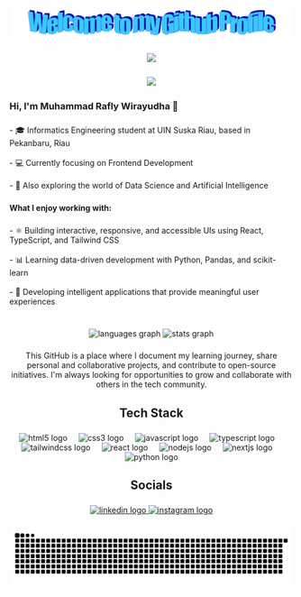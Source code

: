 <div align="center">
  <img src="https://github.com/raflywirayudha/raflywirayudha/blob/main/welcome.png?raw=true" style="max-width: 100%;" alt="Welcome to my Github Profile" />
</div>

<br clear="both">

<div align="center">
  <img height="270" src="https://upload-os-bbs.hoyolab.com/upload/2025/03/30/241153374/8d9ceed3b8b10c04a16e17ba9770e94a_8213712422943356343.gif"  />
</div>

###

<div align="center">
  <img src="https://visitor-badge.laobi.icu/badge?page_id=raflywirayudha.raflywirayudha&right_color=rebeccapurple&left_text=wiwok%20detok%20not%20onle%20tok%20detok%20"  />
</div>

###

<h3 align="left">Hi, I'm Muhammad Rafly Wirayudha 👋</h3>

###

<p align="left">- 🎓 Informatics Engineering student at UIN Suska Riau, based in Pekanbaru, Riau<br><br>- 💻 Currently focusing on Frontend Development<br><br>- 🤖 Also exploring the world of Data Science and Artificial Intelligence</p>

###

<h4 align="left">What I enjoy working with:</h4>

###

<p align="left">- ⚛️ Building interactive, responsive, and accessible UIs using React, TypeScript, and Tailwind CSS<br><br>- 📊 Learning data-driven development with Python, Pandas, and scikit-learn<br><br>- 🧠 Developing intelligent applications that provide meaningful user experiences</p>

###

<br clear="both">

<div align="center">
  <img src="https://github-readme-stats.vercel.app/api/top-langs?username=raflywirayudha&locale=en&hide_title=false&layout=compact&card_width=320&langs_count=5&theme=outrun&hide_border=true&order=2" height="150" alt="languages graph"  />
  <img src="https://github-readme-stats.vercel.app/api?username=raflywirayudha&hide_title=true&hide_rank=false&show_icons=true&include_all_commits=true&count_private=true&disable_animations=false&theme=outrun&locale=en&hide_border=true&order=1" height="150" alt="stats graph"  />
</div>

###

<p align="center">This GitHub is a place where I document my learning journey, share personal and collaborative projects, and contribute to open-source initiatives. I'm always looking for opportunities to grow and collaborate with others in the tech community.</p>

###

<h2 align="center">Tech Stack</h2>

###

<div align="center">
  <img src="https://img.shields.io/badge/HTML5-E34F26?logo=html5&logoColor=white&style=for-the-badge" height="26" alt="html5 logo"  />
  <img width="12" />
  <img src="https://img.shields.io/badge/CSS3-1572B6?logo=css3&logoColor=white&style=for-the-badge" height="26" alt="css3 logo"  />
  <img width="12" />
  <img src="https://img.shields.io/badge/JavaScript-F7DF1E?logo=javascript&logoColor=black&style=for-the-badge" height="26" alt="javascript logo"  />
  <img width="12" />
  <img src="https://img.shields.io/badge/TypeScript-3178C6?logo=typescript&logoColor=white&style=for-the-badge" height="26" alt="typescript logo"  />
  <img width="12" />
  <img src="https://img.shields.io/badge/Tailwind CSS-06B6D4?logo=tailwindcss&logoColor=black&style=for-the-badge" height="26" alt="tailwindcss logo"  />
  <img width="12" />
  <img src="https://img.shields.io/badge/React-61DAFB?logo=react&logoColor=black&style=for-the-badge" height="26" alt="react logo"  />
  <img width="12" />
  <img src="https://img.shields.io/badge/Node.js-339933?logo=nodedotjs&logoColor=white&style=for-the-badge" height="26" alt="nodejs logo"  />
  <img width="12" />
  <img src="https://img.shields.io/badge/Next.js-000000?logo=nextdotjs&logoColor=white&style=for-the-badge" height="26" alt="nextjs logo"  />
  <img width="12" />
  <img src="https://img.shields.io/badge/Python-3776AB?logo=python&logoColor=white&style=for-the-badge" height="26" alt="python logo"  />
</div>

###

<h2 align="center">Socials</h2>

###

<div align="center">
  <a href="https://linkedin.com/in/muhammad-rafly-wirayudha-619653239" target="_blank">
    <img src="https://img.shields.io/static/v1?message=LinkedIn&logo=linkedin&label=&color=0077B5&logoColor=white&labelColor=&style=for-the-badge" height="30" alt="linkedin logo"  />
  </a>
  <a href="https://instagram.com/raflywirayudhaa" target="_blank">
    <img src="https://img.shields.io/static/v1?message=Instagram&logo=instagram&label=&color=E4405F&logoColor=white&labelColor=&style=for-the-badge" height="30" alt="instagram logo"  />
  </a>
</div>

###

<div align="center">

![snake gif](https://github.com/raflywirayudha/raflywirayudha/blob/output/github-snake-dark.svg)

<div>

<!-- Proudly created with GPRM ( https://gprm.itsvg.in ) -->
